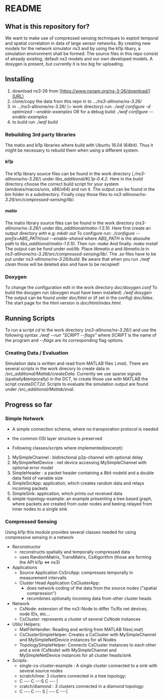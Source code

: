 # README #

## What is this repository for? ##
We want to make use of compressed sensing techniques to exploit temporal and spatial correlation in data of large sensor networks. By creating new models for the network simulator ns3 and by using the kl1p libary, a simulation environment shall be formed. The source files in this repo consist of already existing, default  ns3 models and our own developed models. A doxygen is present, but currently it is too big for uploading.

## Installing ##
1. download ns3-26 from [https://www.nsnam.org/ns-3-26/download/](URL)
2. clone/copy the data from this repo in to *.../ns3-allinone/ns-3.26/*
3. in .../ns3-allinone/ns-3.26/ (= work directory) run:
	*./waf configure -d optimized --enable-examples*
	OR for a debug build:
	*./waf configure --enable-examples*
4. to build run 
	*./waf build*

### 	Rebuilding 3rd party libraries ###
The matio and kl1p libraries where build with Ubuntu 16.04 (64bit). Thus it might be necessary to rebuild them when using a different system.
##### kl1p #####
The kl1p library source files can be found in the work directory (*./ns3-allinone/ns-3.26/*) under *libs_additional/KL1p-0.4.2*.
Here in the *build* directory choose the correct build script for your system (windows/macos/unix, x86/x64) and run it.
The output can be found in the *bin* folder in a subdirectory.
Finally copy those files to *ns3-allinone/ns-3.26/src/compressed-sensing/lib/*.
##### matio #####
The matio library source files can be found in the work directory (*ns3-allinone/ns-3.26/*) under *libs_additional/matio-1.5.10*.
Here first create an output directory with e.g:
    *mkdir out*
To configure run:
    *./configure --prefix=ABS_PATH/out --enable-shared*
where *ABS_PATH* is the absoulte path to *libs_additional/matio-1.5.10*.
Then run:
    *make*
And finally:
    *make install*
The output can be fund under *out/lib*. Place *libmatio.a* and *libmatio.la* in *ns3-allinone/ns-3.26/src/compressed-sensing/lib/*.
The *.so* files have to be put under *ns3-allinone/ns-3.26/build*. Be aware that when you run *./waf clean* those will be deleted also and have to be recopied! 
### Doxygen ###
To change the configuration edit in the work directory *doc/doxygen.conf*
To build the doxygen run (doxygen must have been installed)
    *./waf doxygen*
The output can be found  under *doc/html* or (if set in the config) *doc/latex*.
The start page for the html version is *doc/html/index.html*.

## Running Scripts ##
To run a script *cd* to the work directory (*ns3-allinone/ns-3.26/*) and use the following syntax
    *./waf --run "SCRIPT --flags"*
where *SCRIPT* is the name of the program and *--flags* are its corresponding flag options.

### Creating Data / Evaluation ###
Simulation data is written and read from MATLAB files (*.mat*).
There are several scripts in the work direcory to create data in */src_additional/Matlab/createData*.
Currently we use sparse signals (spatially&temporally) in the DCT, to create those use with MATLAB the script *createDCT2d*.
Scripts to evaluate the simulation output are found under */src_additional/Matlab/eval*.

## Progress so far ##
### Simple Network ###
* A simple connection scheme, where no transporation protocol is needed
* the common OSI layer structure is preserved

* Following classes/scripts where implemented(excerpt):

1. MySimpleChannel : bidirectional p2p-channel with optional delay
2. MySimpleNetDevice : net device accessing MySimpleChannel with optional error model
3. SimpleHeader : a packet header containing a 8bit nodeId and  a double data field of variable size
4. SimpleSrcApp: application, which creates random data and relays incoming packets
5. SimpleSink: application, which prints out received data
6. simple-topology-example: an example presenting a tree based graph, where packets are created from outer nodes and beeing relayed from inner nodes to a single sink


### Compressed Sensing ###
Using kl1p this module provides several classes needed for using compressive sensing in a network
* Reconstructor
    * reconstructs spatially and temporally compressed data
    * uses RandomMatrix, TransMatrix, CsAlgorithm (those are forming the API kl1p <=> ns3)
* Applications
    * Source Application CsSrcApp: compresses temporally in measurement intervalls
    * Cluster Head Application CsClusterApp:
        * does network coding of the data from the source nodes ("spatial compression")
        * recombines optionally incoming data from other cluster heads
* Network
    * CsNode: extension of the ns3::Node to differ Tx/Rx net devices, node IDs, etc...
    * CsCluster: represents a cluster of several CsNode instances
* Utils/ Helpers:
    * MatFileHandler: Reading and writing from MATLAB files(*.mat*)
    * CsClusterSimpleHelper: Creates a CsCluster with MySimpleChannel and MySimpleNetDevice instances for all Nodes
    * TopologySimpleHelper: Connects CsCluster instances to each other and a sink (CsNode) with MySimpleChannel and                  MySimpleNetDevice instances for all cluster heads/sink
* Scripts:
    * single-cs-cluster-example : A single cluster connected to a sink with several source nodes
    * scratch/tree: 3 clusters connected in a tree topology:
    * C --- C ---S
      C --- |
    * cratch/diamond : 3 clusters connected in a diamond topology:
    * C --- C --- S
      | --- C ---|
